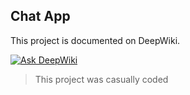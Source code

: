 ## Chat App

This project is documented on DeepWiki.

[![Ask DeepWiki](https://deepwiki.com/badge.svg)](https://deepwiki.com/anpa6841/rust-chat-app)

> This project was casually coded
